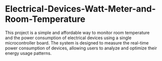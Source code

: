 # Electrical-Devices-Watt-Meter-and-Room-Temperature
This project is a simple and affordable way to monitor room temperature and the power consumption of electrical devices using a single microcontroller board. The system is designed to measure the real-time power consumption of devices, allowing users to analyze and optimize their energy usage patterns.
